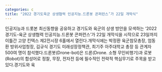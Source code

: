 ```yaml
---
categories: c
title: "2022 경기도육군 상생협력 인공지능․드론봇 콘퍼런스’가 22일 개막식"
---
```

인공지능과 드롯본 최신동향을 공유하고 경기도와 육군의 상생 방안을 모색하는 ‘2022 경기도-육군 상생협력 인공지능․드론봇 콘퍼런스’가 22일 개막식을 시작으로 23일까지 이틀간 고양 킨텍스 제2전시장 6홀에서 열린다.개막식에는 박정환 육군참모총장, 엄동환 방위사업청장, 김규식 경기도 미래성장정책관, 최기주 아주대학교 총장 등 관계자 500여 명이 참석했다.드론봇(Drone-bot)은 드론(Drone. 소형 무인비행기)과 로봇(Robot)의 합성어로 정찰, 무장, 전자전 등에 필수적인 전략적 핵심무기로 주목을 받고 있다.경기도와 육